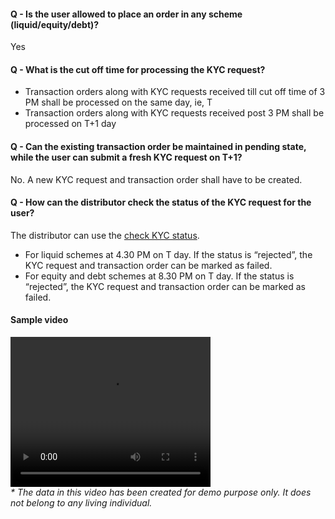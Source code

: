 
#### Q - Is the user allowed to place an order in any scheme (liquid/equity/debt)? 
Yes

#### Q - What is the cut off time for processing the KYC request?
- Transaction orders along with KYC requests received till cut off time of 3 PM shall be processed on the same day, ie, T
- Transaction orders along with KYC requests received post 3 PM shall be processed on T+1 day

#### Q - Can the existing transaction order be maintained in pending state, while the user can submit a fresh KYC request on T+1?<br>
No. A new KYC request and transaction order shall have to be created.

#### Q - How can the distributor check the status of the KYC request for the user?
The distributor can use the [check KYC status](https://fintechprimitives.com/api/#get-get-video-kyc-request).
- For liquid schemes at 4.30 PM on T day. If the status is “rejected”, the KYC request and transaction order can be marked as failed.
- For equity and debt schemes at 8.30 PM on T day. If the status is “rejected”, the KYC request and transaction order can be marked as failed.

#### Sample video
<video width="320" height="240" controls>
  <source src="../../sample_video_kyc.mov" type="video/mp4">
</video>
<br><i>* The data in this video has been created for demo purpose only. It does not belong to any living individual.</i>